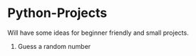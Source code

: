 # Python-Projects
Will have some ideas for beginner friendly and small projects.
1. Guess a random number
